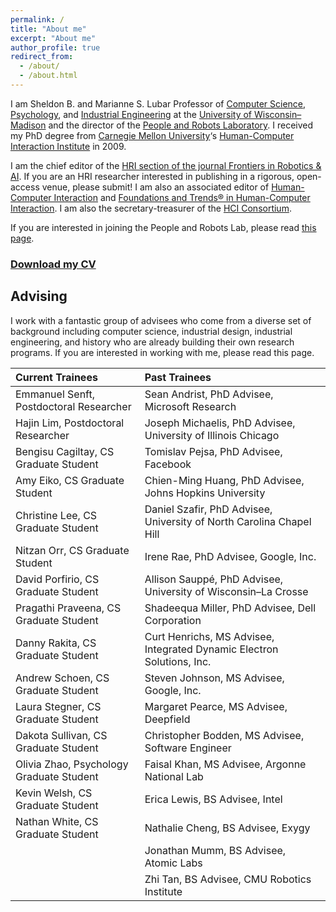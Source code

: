 ```yaml
---
permalink: /
title: "About me"
excerpt: "About me"
author_profile: true
redirect_from: 
  - /about/
  - /about.html
---
```


I am Sheldon B. and Marianne S. Lubar Professor of [Computer Science](http://cs.wisc.edu/), [Psychology](http://psych.wisc.edu/), and [Industrial Engineering](http://www.engr.wisc.edu/isye.html) at the [University of Wisconsin–Madison](http://wisc.edu/) and the director of the [People and Robots Laboratory](http://peopleandrobots.wisc.edu/). I received my PhD degree from [Carnegie Mellon University](http://cmu.edu/)‘s [Human-Computer Interaction Institute](http://hcii.cs.cmu.edu/) in 2009.

I am the chief editor of the [HRI section of the journal Frontiers in Robotics & AI](https://www.frontiersin.org/journals/robotics-and-ai/sections/human-robot-interaction#). If you are an HRI researcher interested in publishing in a rigorous, open-access venue, please submit! I am also an associated editor of [Human-Computer Interaction](https://www.tandfonline.com/toc/hhci20/current) and [Foundations and Trends® in Human-Computer Interaction](https://www.nowpublishers.com/HCI). I am also the secretary-treasurer of the [HCI Consortium](http://hcic.org/).

If you are interested in joining the People and Robots Lab, please read [this page](http://pages.cs.wisc.edu/~bilge/getting-involved-in-research-at-the-hci-lab/).

### [Download my CV](https://drive.google.com/file/d/1Pq9XBPEpere0rzyoGxmXvgbgmnK-B6r-/view?usp=sharing)

## Advising

I work with a fantastic group of advisees who come from a diverse set of background including computer science, industrial design, industrial engineering, and history who are already building their own research programs. If you are interested in working with me, please read this page.

| Current Trainees  | Past Trainees |
| :------------- | :------------- |
| Emmanuel Senft, Postdoctoral Researcher | Sean Andrist, PhD Advisee, Microsoft Research |
| Hajin Lim, Postdoctoral Researcher | Joseph Michaelis, PhD Advisee, University of Illinois Chicago |
| Bengisu Cagiltay, CS Graduate Student | Tomislav Pejsa, PhD Advisee, Facebook |
| Amy Eiko, CS Graduate Student | Chien-Ming Huang, PhD Advisee, Johns Hopkins University |
| Christine Lee, CS Graduate Student | Daniel Szafir, PhD Advisee, University of North Carolina Chapel Hill |
| Nitzan Orr, CS Graduate Student | Irene Rae, PhD Advisee, Google, Inc. |
| David Porfirio, CS Graduate Student | Allison Sauppé, PhD Advisee, University of Wisconsin–La Crosse |
| Pragathi Praveena, CS Graduate Student | Shadeequa Miller, PhD Advisee, Dell Corporation |
| Danny Rakita, CS Graduate Student | Curt Henrichs, MS Advisee, Integrated Dynamic Electron Solutions, Inc. |
| Andrew Schoen, CS Graduate Student | Steven Johnson, MS Advisee, Google, Inc. |
| Laura Stegner, CS Graduate Student | Margaret Pearce, MS Advisee, Deepfield |
| Dakota Sullivan, CS Graduate Student | Christopher Bodden, MS Advisee, Software Engineer |
| Olivia Zhao, Psychology Graduate Student | Faisal Khan, MS Advisee, Argonne National Lab |
| Kevin Welsh, CS Graduate Student | Erica Lewis, BS Advisee, Intel |
| Nathan White, CS Graduate Student | Nathalie Cheng, BS Advisee, Exygy |
| | Jonathan Mumm, BS Advisee, Atomic Labs |
| | Zhi Tan, BS Advisee, CMU Robotics Institute |
